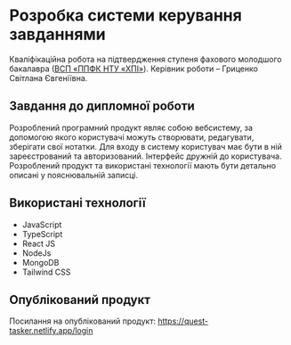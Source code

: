 # Розробка системи керування завданнями
Кваліфікаційна робота на підтвердження ступеня фахового молодшого бакалавра ([ВСП «ППФК НТУ «ХПІ»](http://polytechnic.poltava.ua)). Керівник роботи – Гриценко Світлана Євгеніївна.
## Завдання до дипломної роботи
Розроблений програмний продукт являє собою вебсистему, за допомогою якого користувачі можуть створювати, редагувати, зберігати свої нотатки. Для входу в систему користувач має бути в ній зареєстрований та авторизований. Інтерфейс дружній до користувача. Розроблений продукт та використані технології мають бути детально описані у пояснювальній записці.
## Використані технології
* JavaScript
* TypeScript
* React JS
* NodeJs
* MongoDB
* Tailwind CSS
## Опублікований продукт
Посилання на опублікований продукт:
https://quest-tasker.netlify.app/login
